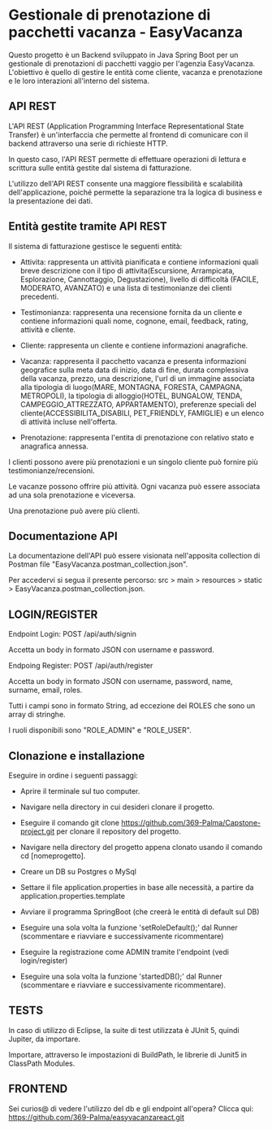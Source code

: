 # Gestionale di prenotazione di pacchetti vacanza - EasyVacanza

Questo progetto è un Backend sviluppato in Java Spring Boot per un gestionale di prenotazioni di pacchetti vaggio per l'agenzia EasyVacanza.
L'obiettivo è quello di gestire le entità come cliente, vacanza e prenotazione e le loro interazioni all'interno del sistema.

## API REST

L'API REST (Application Programming Interface Representational State Transfer) è un'interfaccia che permette al frontend di comunicare con il backend attraverso una serie di richieste HTTP.

In questo caso, l'API REST permette di effettuare operazioni di lettura e scrittura sulle entità gestite dal sistema di fatturazione.

L'utilizzo dell'API REST consente una maggiore flessibilità e scalabilità dell'applicazione, poiché permette la separazione tra la logica di business e la presentazione dei dati.

## Entità gestite tramite API REST

Il sistema di fatturazione gestisce le seguenti entità:

- Attivita: rappresenta un attività pianificata e contiene informazioni quali breve descrizione con il tipo di attivita(Escursione, Arrampicata, Esplorazione, Cannottaggio, Degustazione), livello di difficoltà (FACILE, MODERATO, AVANZATO) e una lista di testimonianze dei clienti precedenti.

- Testimonianza: rappresenta una recensione fornita da un cliente e contiene informazioni quali nome, cognone, email, feedback, rating, attività e cliente.

- Cliente: rappresenta un cliente e contiene informazioni anagrafiche.

- Vacanza: rappresenta il pacchetto vacanza e presenta informazioni geografice sulla meta data di inizio, data di fine, durata complessiva della vacanza, prezzo, una descrizione, l'url di un immagine associata alla tipologia di luogo(MARE, MONTAGNA, FORESTA, CAMPAGNA, METROPOLI), la tipologia di alloggio(HOTEL, BUNGALOW, TENDA, CAMPEGGIO_ATTREZZATO, APPARTAMENTO), preferenze speciali del cliente(ACCESSIBILITA_DISABILI, PET_FRIENDLY, FAMIGLIE) e un elenco di attività incluse nell'offerta.

- Prenotazione: rappresenta l'entita di prenotazione con relativo stato e anagrafica annessa.

I clienti possono avere più prenotazioni e un singolo cliente può fornire più testimonianze/recensioni.

Le vacanze possono offrire più attività. Ogni vacanza può essere associata ad una sola prenotazione e viceversa.

Una prenotazione può avere più clienti.

## Documentazione API

La documentazione dell'API può essere visionata nell'apposita collection di Postman file "EasyVacanza.postman_collection.json".

Per accedervi si segua il presente percorso: src > main > resources > static > EasyVacanza.postman_collection.json.

## LOGIN/REGISTER

Endpoint Login: POST /api/auth/signin

Accetta un body in formato JSON con username e password.

Endpoing Register: POST /api/auth/register

Accetta un body in formato JSON con username, password, name, surname, email, roles.

Tutti i campi sono in formato String, ad eccezione dei ROLES che sono un array di stringhe.

I ruoli disponibili sono "ROLE_ADMIN" e "ROLE_USER".

## Clonazione e installazione 

Eseguire in ordine i seguenti passaggi:
- Aprire il terminale sul tuo computer.

- Navigare nella directory in cui desideri clonare il progetto.

- Eseguire il comando git clone https://github.com/369-Palma/Capstone-project.git
   per clonare il repository del progetto. 
   
- Navigare nella directory del progetto appena clonato usando il comando cd [nomeprogetto].

- Creare un DB su Postgres o MySql

- Settare il file application.properties in base alle necessità, a partire da application.properties.template

- Avviare il programma SpringBoot (che creerà le entità di default sul DB)

- Eseguire una sola volta la funzione 'setRoleDefault();' dal Runner (scommentare e riavviare e successivamente ricommentare)

- Eseguire la registrazione come ADMIN tramite l'endpoint (vedi login/register)

- Eseguire una sola volta la funzione 'startedDB();' dal Runner (scommentare e riavviare e successivamente ricommentare).

## TESTS

In caso di utilizzo di Eclipse, la suite di test utilizzata è JUnit 5, quindi Jupiter, da importare.

Importare, attraverso le impostazioni di BuildPath, le librerie di Junit5 in ClassPath Modules.

## FRONTEND 

Sei curios@ di vedere l'utilizzo del db e gli endpoint all'opera? Clicca qui: https://github.com/369-Palma/easyvacanzareact.git
